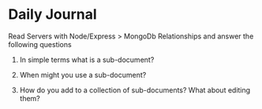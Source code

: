 # Daily Journal
Read Servers with Node/Express > MongoDb Relationships and answer the following questions
1. In simple terms what is a sub-document?

2. When might you use a sub-document?

3. How do you add to a collection of sub-documents? What about editing them?